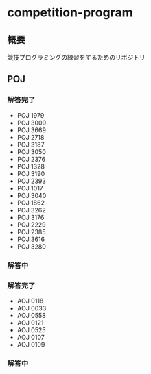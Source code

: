 # competition-program



## 概要



競技プログラミングの練習をするためのリポジトリ



## POJ



### 解答完了

 * POJ 1979
 * POJ 3009
 * POJ 3669
 * POJ 2718
 * POJ 3187
 * POJ 3050
 * POJ 2376
 * POJ 1328
 * POJ 3190
 * POJ 2393
 * POJ 1017
 * POJ 3040
 * POJ 1862
 * POJ 3262
 * POJ 3176
 * POJ 2229
 * POJ 2385
 * POJ 3616
 * POJ 3280

### 解答中



### 解答完了

 * AOJ 0118
 * AOJ 0033
 * AOJ 0558
 * AOJ 0121
 * AOJ 0525
 * AOJ 0107
 * AOJ 0109

### 解答中

